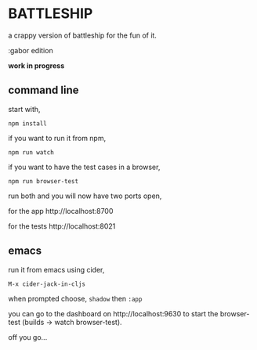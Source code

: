 # BATTLESHIP

a crappy version of battleship for the fun of it.

:gabor edition

**work in progress**

## command line

start with,

```npm install```

if you want to run it from npm,

```npm run watch```

if you want to have the test cases in a browser,

```npm run browser-test```

run both and you will now have two ports open, 

for the app http://localhost:8700

for the tests http://localhost:8021

## emacs

run it from emacs using cider,

```M-x cider-jack-in-cljs```

when prompted choose, ```shadow``` then ```:app```

you can go to the dashboard on http://localhost:9630 to start the browser-test (builds -> watch browser-test).

off you go...
